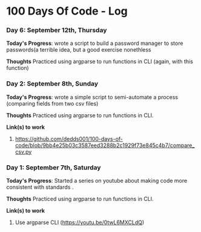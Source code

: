 # 100 Days Of Code - Log

### Day 6: September 12th, Thursday

**Today's Progress**: wrote a script to build a password manager to store passwords(a terrible idea, but a good exercise nonethless

**Thoughts** Practiced using argparse to run functions in CLI (again, with this function)


### Day 2: September 8th, Sunday

**Today's Progress**: wrote a simple script to semi-automate a process (comparing fields from two csv files)

**Thoughts** Practiced using argparse to run functions in CLI.

**Link(s) to work**
1. https://github.com/dedds001/100-days-of-code/blob/9bb4e25b03c3587eed3288b2c1929f73e845c4b7/compare_csv.py


### Day 1: September 7th, Saturday

**Today's Progress**: Started a series on youtube about making code more consistent with standards .

**Thoughts** Practiced using argparse to run functions in CLI.

**Link(s) to work**
1. Use argparse CLI (https://youtu.be/0twL6MXCLdQ)
